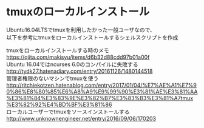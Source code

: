 # tmuxのローカルインストール
Ubuntu16.04LTSでtmuxを利用したかった一般ユーザなので、  
以下を参考にtmuxをローカルインストールするシェルスクリプトを作成  

tmuxをローカルインストールする時のメモ <https://qiita.com/makisyu/items/d6b32d88cdd97b01a00f>  
Ubuntu 16.04ではncurses 6.0のコンパイルに失敗する <http://tydk27.hatenadiary.com/entry/20161126/1480144518>  
管理者権限のないマシンでtmuxを使う <http://ritchiekotzen.hatenablog.com/entry/2017/01/04/%E7%AE%A1%E7%90%86%E8%80%85%E6%A8%A9%E9%99%90%E3%81%AE%E3%81%AA%E3%81%84%E3%83%9E%E3%82%B7%E3%83%B3%E3%81%A7tmux%E3%82%92%E4%BD%BF%E3%81%86>  
ローカルユーザーでtmuxをソースインストールする <http://www.unknownengineer.net/entry/2016/09/06/170203>  


